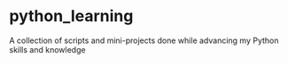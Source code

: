 # python_learning
A collection of scripts and mini-projects done while advancing my Python skills and knowledge
